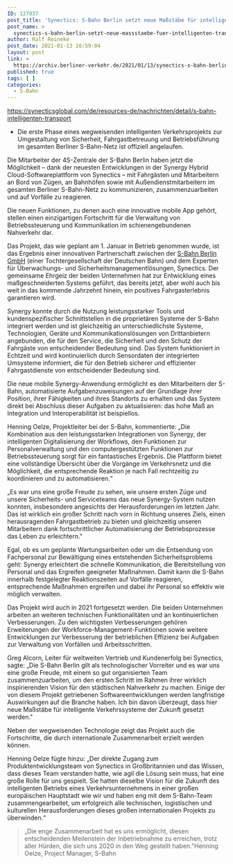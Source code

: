 ```yaml
---
ID: 127937
post_title: 'Synectics: S-Bahn Berlin setzt neue Maßstäbe für intelligenten Transport'
post_name: >
  synectics-s-bahn-berlin-setzt-neue-massstaebe-fuer-intelligenten-transport
author: Ralf Reineke
post_date: 2021-01-13 16:59:04
layout: post
link: >
  https://archiv.berliner-verkehr.de/2021/01/13/synectics-s-bahn-berlin-setzt-neue-massstaebe-fuer-intelligenten-transport/
published: true
tags: [ ]
categories:
  - S-Bahn
---
```

https://synecticsglobal.com/de/resources-de/nachrichten/detail/s-bahn-intelligenten-transport

- Die erste Phase eines wegweisenden intelligenten Verkehrsprojekts zur Umgestaltung von Sicherheit, Fahrgastbetreuung und Betriebsführung im gesamten Berliner S-Bahn-Netz ist offiziell angelaufen.

Die Mitarbeiter der 4S-Zentrale der S-Bahn Berlin haben jetzt die Möglichkeit – dank der neuesten Entwicklungen in der Synergy Hybrid Cloud-Softwareplattform von Synectics – mit Fahrgästen und Mitarbeitern an Bord von Zügen, an Bahnhöfen sowie mit Außendienstmitarbeitern im gesamten Berliner S-Bahn-Netz zu kommunizieren, zusammenzuarbeiten und auf Vorfälle zu reagieren.

Die neuen Funktionen, zu denen auch eine innovative mobile App gehört, stellen einen einzigartigen Fortschritt für die Verwaltung von Betriebssteuerung und Kommunikation im schienengebundenen Nahverkehr dar.

Das Projekt, das wie geplant am 1. Januar in Betrieb genommen wurde, ist das Ergebnis einer innovativen Partnerschaft zwischen der <a title="S-Bahn Berlin GmbH" href="https://sbahn.berlin/en/about-us" target="_blank" rel="noopener noreferrer">S-Bahn Berlin GmbH</a> (einer Tochtergesellschaft der Deutschen Bahn) und dem Experten für Überwachungs- und Sicherheitsmanagementlösungen, Synectics. Der gemeinsame Ehrgeiz der beiden Unternehmen hat zur Entwicklung eines maßgeschneiderten Systems geführt, das bereits jetzt, aber wohl auch bis weit in das kommende Jahrzehnt hinein, ein positives Fahrgasterlebnis garantieren wird.

Synergy konnte durch die Nutzung leistungsstarker Tools und kundenspezifischer Schnittstellen in die proprietären Systeme der S-Bahn integriert werden und ist gleichzeitig an unterschiedlichste Systeme, Technologien, Geräte und Kommunikationslösungen von Drittanbietern angebunden, die für den Service, die Sicherheit und den Schutz der Fahrgäste von entscheidender Bedeutung sind. Das System funktioniert in Echtzeit und wird kontinuierlich durch Sensordaten der integrierten Umsysteme informiert, die für den Betrieb sicherer und effizienter Fahrgastdienste von entscheidender Bedeutung sind.

Die neue mobile Synergy-Anwendung ermöglicht es den Mitarbeitern der S-Bahn, automatisierte Aufgabenzuweisungen auf der Grundlage ihrer Position, ihrer Fähigkeiten und ihres Standorts zu erhalten und das System direkt bei Abschluss dieser Aufgaben zu aktualisieren: das hohe Maß an Integration und Interoperabilität ist beispiellos.

Henning Oelze, Projektleiter bei der S-Bahn, kommentierte: „Die Kombination aus den leistungsstarken Integrationen von Synergy, der intelligenten Digitalisierung der Workflows, den Funktionen zur Personalverwaltung und den computergestützten Funktionen zur Betriebssteuerung sorgt für ein fantastisches Ergebnis. Die Plattform bietet eine vollständige Übersicht über die Vorgänge im Verkehrsnetz und die Möglichkeit, die entsprechende Reaktion je nach Fall rechtzeitig zu koordinieren und zu automatisieren.“

„Es war uns eine große Freude zu sehen, wie unsere ersten Züge und unsere Sicherheits- und Serviceteams das neue Synergy-System nutzen konnten, insbesondere angesichts der Herausforderungen im letzten Jahr. Das ist wirklich ein großer Schritt nach vorn in Richtung unseres Ziels, einen herausragenden Fahrgastbetrieb zu bieten und gleichzeitig unseren Mitarbeitern dank fortschrittlicher Automatisierung der Betriebsprozesse das Leben zu erleichtern."

Egal, ob es um geplante Wartungsarbeiten oder um die Entsendung von Fachpersonal zur Bewältigung eines entstehenden Sicherheitsproblems geht: Synergy erleichtert die schnelle Kommunikation, die Bereitstellung von Personal und das Ergreifen geeigneter Maßnahmen. Damit kann die S-Bahn innerhalb festgelegter Reaktionszeiten auf Vorfälle reagieren, entsprechende Maßnahmen ergreifen und dabei ihr Personal so effektiv wie möglich verwalten.

Das Projekt wird auch in 2021 fortgesetzt werden. Die beiden Unternehmen arbeiten an weiteren technischen Funktionalitäten und an kontinuierlichen Verbesserungen. Zu den wichtigsten Verbesserungen gehören Erweiterungen der Workforce-Management-Funktionen sowie weitere Entwicklungen zur Verbesserung der betrieblichen Effizienz bei Aufgaben zur Verwaltung von Vorfällen und Arbeitsschritten.

Greg Alcorn, Leiter für weltweiten Vertrieb und Kundenerfolg bei Synectics, sagte: „Die S-Bahn Berlin gilt als technologischer Vorreiter und es war uns eine große Freude, mit einem so gut organisierten Team zusammenzuarbeiten, um den ersten Schritt im Rahmen ihrer wirklich inspirierenden Vision für den städtischen Nahverkehr zu machen. Einige der von diesem Projekt getriebenen Softwareentwicklungen werden langfristige Auswirkungen auf die Branche haben. Ich bin davon überzeugt, dass hier neue Maßstäbe für intelligente Verkehrssysteme der Zukunft gesetzt werden."

Neben der wegweisenden Technologie zeigt das Projekt auch die Fortschritte, die durch internationale Zusammenarbeit erzielt werden können.

Henning Oelze fügte hinzu: „Der direkte Zugang zum Produktentwicklungsteam von Synectics in Großbritannien und das Wissen, dass dieses Team verstanden hatte, wie agil die Lösung sein muss, hat eine große Rolle für uns gespielt. Sie hatten dieselbe Vision für die Zukunft des intelligenten Betriebs eines Verkehrsunternehmens in einer großen europäischen Hauptstadt wie wir und haben eng mit dem S-Bahn-Team zusammengearbeitet, um erfolgreich alle technischen, logistischen und kulturellen Herausforderungen dieses großen internationalen Projekts zu überwinden.“
<blockquote>
<div class="inner">„Die enge Zusammenarbeit hat es uns ermöglicht, diesen entscheidenden Meilenstein der Inbetriebnahme zu erreichen, trotz aller Hürden, die sich uns 2020 in den Weg gestellt haben."<span class="attribution">Henning Oelze, Project Manager, S-Bahn</span></div></blockquote>